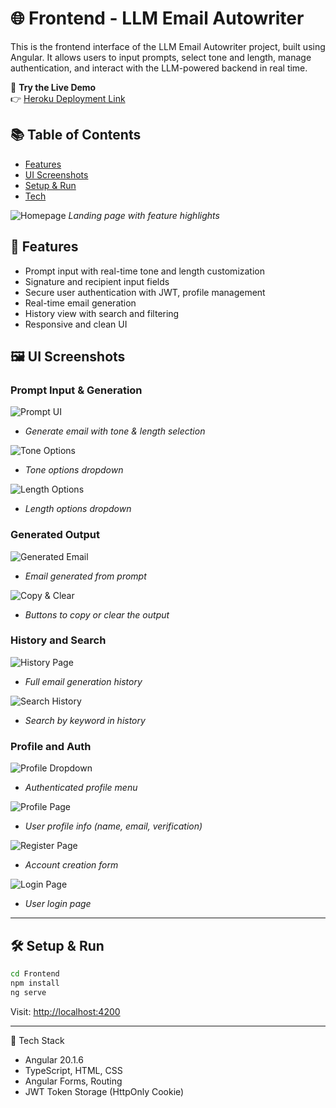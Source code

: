 # 🌐 Frontend - LLM Email Autowriter

This is the frontend interface of the LLM Email Autowriter project, built using Angular. It allows users to input prompts, select tone and length, manage authentication, and interact with the LLM-powered backend in real time.

🧪 **Try the Live Demo**  
👉 [Heroku Deployment Link](https://llm-email-autowriter-demo-e615d6f6162e.herokuapp.com/generate)  

## 📚 Table of Contents
- [Features](#-features)
- [UI Screenshots](#-ui-screenshots)
- [Setup & Run](#-setup--run)
- [Tech](#-tech)

![Homepage](../assets/homepage.jpg)
*Landing page with feature highlights*

## 🧠 Features

- Prompt input with real-time tone and length customization
- Signature and recipient input fields
- Secure user authentication with JWT, profile management
- Real-time email generation
- History view with search and filtering
- Responsive and clean UI

## 🖼️ UI Screenshots

### Prompt Input & Generation

![Prompt UI](../assets/PromptWithMoreSpecification.jpg)
- *Generate email with tone & length selection*

![Tone Options](../assets/ShowingTone.jpg)
- *Tone options dropdown*

![Length Options](../assets/ShowingLength.jpg)
- *Length options dropdown*

### Generated Output

![Generated Email](../assets/generatedEmail.jpg)
- *Email generated from prompt*

![Copy & Clear](../assets/CopyandClearbuttons.jpg)
- *Buttons to copy or clear the output*

### History and Search

![History Page](../assets/HistoryPage.jpg)
- *Full email generation history*

![Search History](../assets/searchingusingsearchbarinHistory.jpg)
- *Search by keyword in history*

### Profile and Auth

![Profile Dropdown](../assets/ProfileTap.jpg)
- *Authenticated profile menu*

![Profile Page](../assets/ProfilePage.jpg)
- *User profile info (name, email, verification)*

![Register Page](../assets/registerpage.jpg)
- *Account creation form*

![Login Page](../assets/loginpage.jpg)
- *User login page*

---

## 🛠️ Setup & Run

```bash
cd Frontend
npm install
ng serve
```

Visit: [http://localhost:4200](http://localhost:4200)

---

🧰 Tech Stack

- Angular 20.1.6
- TypeScript, HTML, CSS
- Angular Forms, Routing
- JWT Token Storage (HttpOnly Cookie)
